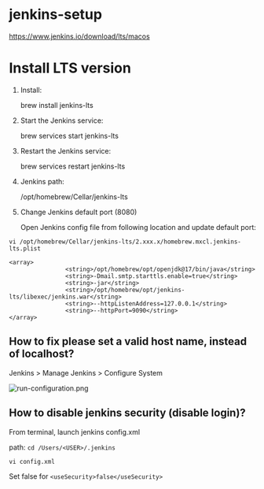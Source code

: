 # jenkins-setup
https://www.jenkins.io/download/lts/macos

# **Install LTS version** 

1. Install:

    brew install jenkins-lts

2. Start the Jenkins service: 

    brew services start jenkins-lts

3. Restart the Jenkins service: 

    brew services restart jenkins-lts

4. Jenkins path:

    /opt/homebrew/Cellar/jenkins-lts

5. Change Jenkins default port (8080)

    Open Jenkins config file from following location and update default port:


```vi /opt/homebrew/Cellar/jenkins-lts/2.xxx.x/homebrew.mxcl.jenkins-lts.plist```

```
<array>
                <string>/opt/homebrew/opt/openjdk@17/bin/java</string>
                <string>-Dmail.smtp.starttls.enable=true</string>
                <string>-jar</string>
                <string>/opt/homebrew/opt/jenkins-lts/libexec/jenkins.war</string>
                <string>--httpListenAddress=127.0.0.1</string>
                <string>--httpPort=9090</string>
</array>
```

## How to fix please set a valid host name, instead of localhost?

Jenkins > Manage Jenkins > Configure System

![run-configuration.png](jenkins-localhost-issue.png)


## How to disable jenkins security (disable login)?

From terminal, launch jenkins config.xml 

path: `cd /Users/<USER>/.jenkins`

`vi config.xml`

Set false for `<useSecurity>false</useSecurity>`








